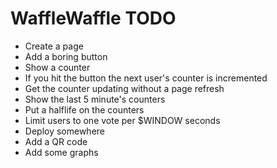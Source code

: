 # WaffleWaffle TODO

* Create a page
* Add a boring button
* Show a counter
* If you hit the button the next user's counter is incremented
* Get the counter updating without a page refresh
* Show the last 5 minute's counters
* Put a halflife on the counters
* Limit users to one vote per $WINDOW seconds
* Deploy somewhere
* Add a QR code
* Add some graphs
